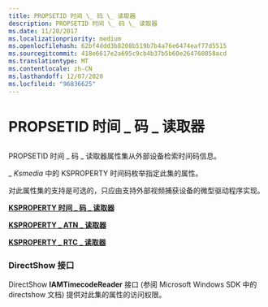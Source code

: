```yaml
---
title: PROPSETID 时间 \_ 码 \_ 读取器
description: PROPSETID 时间 \_ 码 \_ 读取器
ms.date: 11/28/2017
ms.localizationpriority: medium
ms.openlocfilehash: 62bf4ddd3b8208b519b7b4a76e6474eaf77d5515
ms.sourcegitcommit: 418e6617e2a695c9cb4b37b5b60e264760858acd
ms.translationtype: MT
ms.contentlocale: zh-CN
ms.lasthandoff: 12/07/2020
ms.locfileid: "96836625"
---
```

# <a name="propsetid_timecode_reader"></a>PROPSETID 时间 \_ 码 \_ 读取器


## <span id="ddk_propsetid_timecode_reader_ks"></span><span id="DDK_PROPSETID_TIMECODE_READER_KS"></span>


PROPSETID 时间 \_ 码 \_ 读取器属性集从外部设备检索时间码信息。

\_ *Ksmedia* 中的 KSPROPERTY 时间码枚举指定此集的属性。

对此属性集的支持是可选的，只应由支持外部视频捕获设备的微型驱动程序实现。

[**KSPROPERTY 时间 \_ 码 \_ 读取器**](ksproperty-timecode-reader.md)

[**KSPROPERTY \_ ATN \_ 读取器**](ksproperty-atn-reader.md)

[**KSPROPERTY \_ RTC \_ 读取器**](ksproperty-rtc-reader.md)

### <a name="span-iddirectshow_interfacespanspan-iddirectshow_interfacespandirectshow-interface"></a><span id="directshow_interface"></span><span id="DIRECTSHOW_INTERFACE"></span>DirectShow 接口

DirectShow **IAMTimecodeReader** 接口 (参阅 Microsoft Windows SDK 中的 directshow 文档) 提供对此集的属性的访问权限。

 

 





